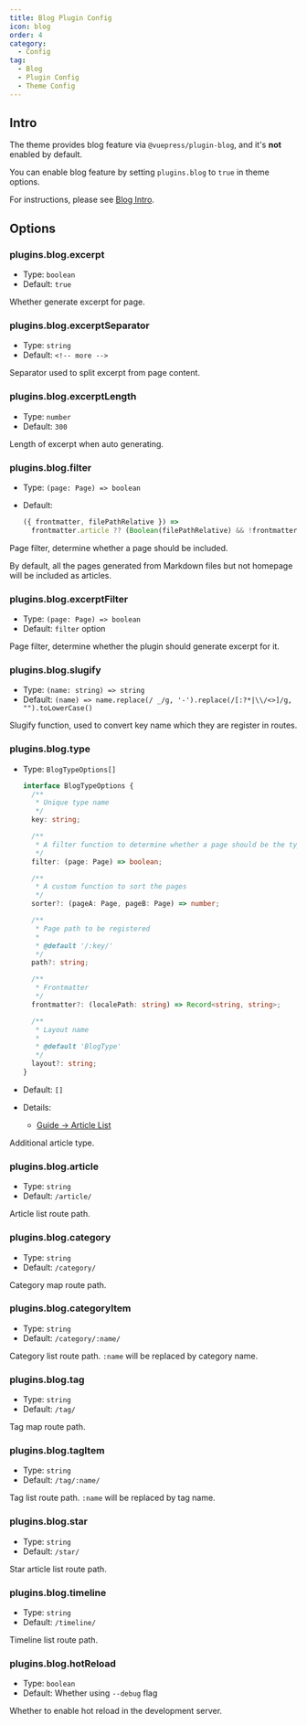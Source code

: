 ```yaml
---
title: Blog Plugin Config
icon: blog
order: 4
category:
  - Config
tag:
  - Blog
  - Plugin Config
  - Theme Config
---
```


## Intro

The theme provides blog feature via `@vuepress/plugin-blog`, and it's **not** enabled by default.

You can enable blog feature by setting `plugins.blog` to `true` in theme options.

For instructions, please see [Blog Intro](../../guide/blog/intro.md).

## Options

### plugins.blog.excerpt

- Type: `boolean`
- Default: `true`

Whether generate excerpt for page.

### plugins.blog.excerptSeparator

- Type: `string`
- Default: `<!-- more -->`

Separator used to split excerpt from page content.

### plugins.blog.excerptLength

- Type: `number`
- Default: `300`

Length of excerpt when auto generating.

### plugins.blog.filter

- Type: `(page: Page) => boolean`
- Default:

  ```js
  ({ frontmatter, filePathRelative }) =>
    frontmatter.article ?? (Boolean(filePathRelative) && !frontmatter.home);
  ```

Page filter, determine whether a page should be included.

By default, all the pages generated from Markdown files but not homepage will be included as articles.

### plugins.blog.excerptFilter

- Type: `(page: Page) => boolean`
- Default: `filter` option

Page filter, determine whether the plugin should generate excerpt for it.

### plugins.blog.slugify

- Type: `(name: string) => string`
- Default: `(name) => name.replace(/ _/g, '-').replace(/[:?*|\\/<>]/g, "").toLowerCase()`

Slugify function, used to convert key name which they are register in routes.

### plugins.blog.type

- Type: `BlogTypeOptions[]`

  ```ts
  interface BlogTypeOptions {
    /**
     * Unique type name
     */
    key: string;

    /**
     * A filter function to determine whether a page should be the type
     */
    filter: (page: Page) => boolean;

    /**
     * A custom function to sort the pages
     */
    sorter?: (pageA: Page, pageB: Page) => number;

    /**
     * Page path to be registered
     *
     * @default '/:key/'
     */
    path?: string;

    /**
     * Frontmatter
     */
    frontmatter?: (localePath: string) => Record<string, string>;

    /**
     * Layout name
     *
     * @default 'BlogType'
     */
    layout?: string;
  }
  ```

- Default: `[]`
- Details:
  - [Guide → Article List](../../guide/blog/article.md#other-types-of-articles)

Additional article type.

### plugins.blog.article

- Type: `string`
- Default: `/article/`

Article list route path.

### plugins.blog.category

- Type: `string`
- Default: `/category/`

Category map route path.

### plugins.blog.categoryItem

- Type: `string`
- Default: `/category/:name/`

Category list route path. `:name` will be replaced by category name.

### plugins.blog.tag

- Type: `string`
- Default: `/tag/`

Tag map route path.

### plugins.blog.tagItem

- Type: `string`
- Default: `/tag/:name/`

Tag list route path. `:name` will be replaced by tag name.

### plugins.blog.star

- Type: `string`
- Default: `/star/`

Star article list route path.

### plugins.blog.timeline

- Type: `string`
- Default: `/timeline/`

Timeline list route path.

### plugins.blog.hotReload

- Type: `boolean`
- Default: Whether using `--debug` flag

Whether to enable hot reload in the development server.
